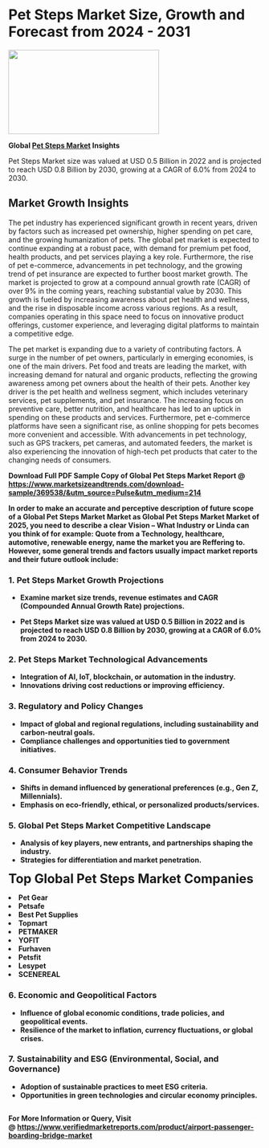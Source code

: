 <H1>Pet Steps Market Size, Growth and Forecast from 2024 - 2031</H1><img class="aligncenter size-medium wp-image-584254" src="https://thirdeyenews.in/wp-content/uploads/2024/09/Global-Market-Research-300x168.jpeg" alt="" width="300" height="168" /><p><strong>Global&nbsp;<a href="https://www.marketsizeandtrends.com/download-sample/369538/&amp;utm_source=Pulse&amp;utm_medium=214">Pet Steps Market</a> Insights</strong></p><p>Pet Steps Market size was valued at USD 0.5 Billion in 2022 and is projected to reach USD 0.8 Billion by 2030, growing at a CAGR of 6.0% from 2024 to 2030.</p><p><h2>Market Growth Insights</h2> <p>The pet industry has experienced significant growth in recent years, driven by factors such as increased pet ownership, higher spending on pet care, and the growing humanization of pets. The global pet market is expected to continue expanding at a robust pace, with demand for premium pet food, health products, and pet services playing a key role. Furthermore, the rise of pet e-commerce, advancements in pet technology, and the growing trend of pet insurance are expected to further boost market growth. The market is projected to grow at a compound annual growth rate (CAGR) of over 9% in the coming years, reaching substantial value by 2030. This growth is fueled by increasing awareness about pet health and wellness, and the rise in disposable income across various regions. As a result, companies operating in this space need to focus on innovative product offerings, customer experience, and leveraging digital platforms to maintain a competitive edge.</p> <p><strong></strong></p> <p>The pet market is expanding due to a variety of contributing factors. A surge in the number of pet owners, particularly in emerging economies, is one of the main drivers. Pet food and treats are leading the market, with increasing demand for natural and organic products, reflecting the growing awareness among pet owners about the health of their pets. Another key driver is the pet health and wellness segment, which includes veterinary services, pet supplements, and pet insurance. The increasing focus on preventive care, better nutrition, and healthcare has led to an uptick in spending on these products and services. Furthermore, pet e-commerce platforms have seen a significant rise, as online shopping for pets becomes more convenient and accessible. With advancements in pet technology, such as GPS trackers, pet cameras, and automated feeders, the market is also experiencing the innovation of high-tech pet products that cater to the changing needs of consumers.</p> <p><strong></p><p><span class=""><strong>Download Full PDF Sample Copy of Global Pet Steps Market Report</strong> @ <a href="https://www.marketsizeandtrends.com/download-sample/369538/&amp;utm_source=Pulse&amp;utm_medium=214" target="_blank">https://www.marketsizeandtrends.com/download-sample/369538/&amp;utm_source=Pulse&amp;utm_medium=214</a></span></p><p>In order to make an accurate and perceptive description of future scope of a Global&nbsp;Pet Steps Market Market as Global&nbsp;Pet Steps Market Market of 2025, you need to describe a clear Vision &ndash; What Industry or Linda can you think of for example: Quote from a Technology, healthcare, automotive, renewable energy, name the market you are Reffering to. However, some general trends and factors usually impact market reports and their future outlook include:</p><h3>1.&nbsp;<strong>Pet Steps Market Growth Projections</strong></h3><ul><li>Examine market size trends, revenue estimates and CAGR (Compounded Annual Growth Rate) projections.</li><li><p>Pet Steps Market size was valued at USD 0.5 Billion in 2022 and is projected to reach USD 0.8 Billion by 2030, growing at a CAGR of 6.0% from 2024 to 2030.</p></li></ul><h3>2.&nbsp;<strong>Pet Steps Market Technological Advancements</strong></h3><ul><li>Integration of AI, IoT, blockchain, or automation in the industry.</li><li>Innovations driving cost reductions or improving efficiency.</li></ul><h3>3.&nbsp;<strong>Regulatory and Policy Changes</strong></h3><ul><li>Impact of global and regional regulations, including sustainability and carbon-neutral goals.</li><li>Compliance challenges and opportunities tied to government initiatives.</li></ul><h3>4.&nbsp;<strong>Consumer Behavior Trends</strong></h3><ul><li>Shifts in demand influenced by generational preferences (e.g., Gen Z, Millennials).</li><li>Emphasis on eco-friendly, ethical, or personalized products/services.</li></ul><h3>5.&nbsp;<strong>Global Pet Steps Market Competitive Landscape</strong></h3><ul><li>Analysis of key players, new entrants, and partnerships shaping the industry.</li><li>Strategies for differentiation and market penetration.</li></ul><p data-pm-slice="1 1 []"><span style="color: inherit; font-family: inherit; font-size: 25px;">Top Global Pet Steps Market Companies</span></p><div class="" data-test-id=""><p><li>Pet Gear</li><li> Petsafe</li><li> Best Pet Supplies</li><li> Topmart</li><li> PETMAKER</li><li> YOFIT</li><li> Furhaven</li><li> Petsfit</li><li> Lesypet</li><li> SCENEREAL</li></p></div><h3>6.&nbsp;<strong>Economic and Geopolitical Factors</strong></h3><ul><li>Influence of global economic conditions, trade policies, and geopolitical events.</li><li>Resilience of the market to inflation, currency fluctuations, or global crises.</li></ul><h3>7.&nbsp;<strong>Sustainability and ESG (Environmental, Social, and Governance)</strong></h3><ul><li>Adoption of sustainable practices to meet ESG criteria.</li><li>Opportunities in green technologies and circular economy principles.</li></ul><h2><strong style="font-size: 14px;">For More Information or Query, Visit @&nbsp;</strong><a style="background-color: #ffffff; font-size: 14px;" href="https://www.marketsizeandtrends.com/report/pet-steps-market/" target="_blank">https://www.verifiedmarketreports.com/product/airport-passenger-boarding-bridge-market</a></h2>
